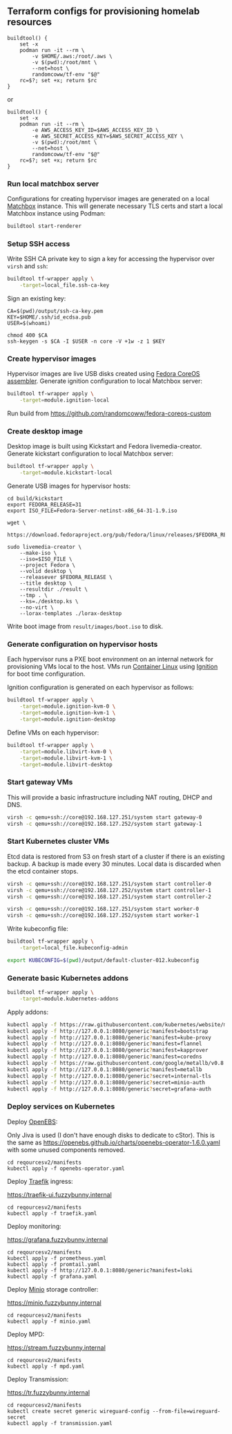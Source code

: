 ## Terraform configs for provisioning homelab resources

```
buildtool() {
    set -x
    podman run -it --rm \
        -v $HOME/.aws:/root/.aws \
        -v $(pwd):/root/mnt \
        --net=host \
        randomcoww/tf-env "$@"
    rc=$?; set +x; return $rc
}
```

or

```
buildtool() {
    set -x
    podman run -it --rm \
        -e AWS_ACCESS_KEY_ID=$AWS_ACCESS_KEY_ID \
        -e AWS_SECRET_ACCESS_KEY=$AWS_SECRET_ACCESS_KEY \
        -v $(pwd):/root/mnt \
        --net=host \
        randomcoww/tf-env "$@"
    rc=$?; set +x; return $rc
}
```

### Run local matchbox server

Configurations for creating hypervisor images are generated on a local [Matchbox](https://github.com/coreos/matchbox/) instance. This will generate necessary TLS certs and start a local Matchbox instance using Podman:

```bash
buildtool start-renderer
```

### Setup SSH access

Write SSH CA private key to sign a key for accessing the hypervisor over `virsh` and `ssh`:

```bash
buildtool tf-wrapper apply \
    -target=local_file.ssh-ca-key
```

Sign an existing key:

```
CA=$(pwd)/output/ssh-ca-key.pem
KEY=$HOME/.ssh/id_ecdsa.pub
USER=$(whoami)

chmod 400 $CA
ssh-keygen -s $CA -I $USER -n core -V +1w -z 1 $KEY
```

### Create hypervisor images

Hypervisor images are live USB disks created using [Fedora CoreOS assembler](https://github.com/coreos/coreos-assembler). Generate ignition configuration to local Matchbox server:

```bash
buildtool tf-wrapper apply \
    -target=module.ignition-local
```

Run build from https://github.com/randomcoww/fedora-coreos-custom

### Create desktop image

Desktop image is built using Kickstart and Fedora livemedia-creator. Generate kickstart configuration to local Matchbox server:

```bash
buildtool tf-wrapper apply \
    -target=module.kickstart-local
```

Generate USB images for hypervisor hosts:
```
cd build/kickstart
export FEDORA_RELEASE=31
export ISO_FILE=Fedora-Server-netinst-x86_64-31-1.9.iso

wget \
    https://download.fedoraproject.org/pub/fedora/linux/releases/$FEDORA_RELEASE/Server/x86_64/iso/$ISO_FILE

sudo livemedia-creator \
    --make-iso \
    --iso=$ISO_FILE \
    --project Fedora \
    --volid desktop \
    --releasever $FEDORA_RELEASE \
    --title desktop \
    --resultdir ./result \
    --tmp . \
    --ks=./desktop.ks \
    --no-virt \
    --lorax-templates ./lorax-desktop
```

Write boot image from `result/images/boot.iso` to disk.

### Generate configuration on hypervisor hosts

Each hypervisor runs a PXE boot environment on an internal network for provisioning VMs local to the host. VMs run [Container Linux](https://coreos.com/os/docs/latest/) using [Ignition](https://coreos.com/ignition/docs/latest/) for boot time configuration.

Ignition configuration is generated on each hypervisor as follows:

```bash
buildtool tf-wrapper apply \
    -target=module.ignition-kvm-0 \
    -target=module.ignition-kvm-1 \
    -target=module.ignition-desktop
```

Define VMs on each hypervisor:

```bash
buildtool tf-wrapper apply \
    -target=module.libvirt-kvm-0 \
    -target=module.libvirt-kvm-1 \
    -target=module.libvirt-desktop
```

### Start gateway VMs

This will provide a basic infrastructure including NAT routing, DHCP and DNS.

```bash
virsh -c qemu+ssh://core@192.168.127.251/system start gateway-0
virsh -c qemu+ssh://core@192.168.127.252/system start gateway-1
```

### Start Kubernetes cluster VMs

Etcd data is restored from S3 on fresh start of a cluster if there is an existing backup. A backup is made every 30 minutes. Local data is discarded when the etcd container stops.

```bash
virsh -c qemu+ssh://core@192.168.127.251/system start controller-0
virsh -c qemu+ssh://core@192.168.127.252/system start controller-1
virsh -c qemu+ssh://core@192.168.127.251/system start controller-2

virsh -c qemu+ssh://core@192.168.127.251/system start worker-0
virsh -c qemu+ssh://core@192.168.127.252/system start worker-1
```

Write kubeconfig file:

```bash
buildtool tf-wrapper apply \
    -target=local_file.kubeconfig-admin

export KUBECONFIG=$(pwd)/output/default-cluster-012.kubeconfig
```

### Generate basic Kubernetes addons

```bash
buildtool tf-wrapper apply \
    -target=module.kubernetes-addons
```

Apply addons:

```bash
kubectl apply -f https://raw.githubusercontent.com/kubernetes/website/master/content/en/examples/policy/privileged-psp.yaml
kubectl apply -f http://127.0.0.1:8080/generic?manifest=bootstrap
kubectl apply -f http://127.0.0.1:8080/generic?manifest=kube-proxy
kubectl apply -f http://127.0.0.1:8080/generic?manifest=flannel
kubectl apply -f http://127.0.0.1:8080/generic?manifest=kapprover
kubectl apply -f http://127.0.0.1:8080/generic?manifest=coredns
kubectl apply -f https://raw.githubusercontent.com/google/metallb/v0.8.3/manifests/metallb.yaml
kubectl apply -f http://127.0.0.1:8080/generic?manifest=metallb
kubectl apply -f http://127.0.0.1:8080/generic?secret=internal-tls
kubectl apply -f http://127.0.0.1:8080/generic?secret=minio-auth
kubectl apply -f http://127.0.0.1:8080/generic?secret=grafana-auth
```

### Deploy services on Kubernetes

Deploy [OpenEBS](https://www.openebs.io/):

Only Jiva is used (I don't have enough disks to dedicate to cStor). This is the same as https://openebs.github.io/charts/openebs-operator-1.6.0.yaml with some unused components removed.

```
cd reqourcesv2/manifests
kubectl apply -f openebs-operator.yaml
```

Deploy [Traefik](https://traefik.io/) ingress:

https://traefik-ui.fuzzybunny.internal

```
cd reqourcesv2/manifests
kubectl apply -f traefik.yaml
```

Deploy monitoring:

https://grafana.fuzzybunny.internal

```
cd reqourcesv2/manifests
kubectl apply -f prometheus.yaml
kubectl apply -f promtail.yaml
kubectl apply -f http://127.0.0.1:8080/generic?manifest=loki
kubectl apply -f grafana.yaml
```

Deploy [Minio](https://min.io/) storage controller:

https://minio.fuzzybunny.internal

```
cd reqourcesv2/manifests
kubectl apply -f minio.yaml
```

Deploy MPD:

https://stream.fuzzybunny.internal

```
cd reqourcesv2/manifests
kubectl apply -f mpd.yaml
```

Deploy Transmission:

https://tr.fuzzybunny.internal

```
cd reqourcesv2/manifests
kubectl create secret generic wireguard-config --from-file=wireguard-secret
kubectl apply -f transmission.yaml
```
